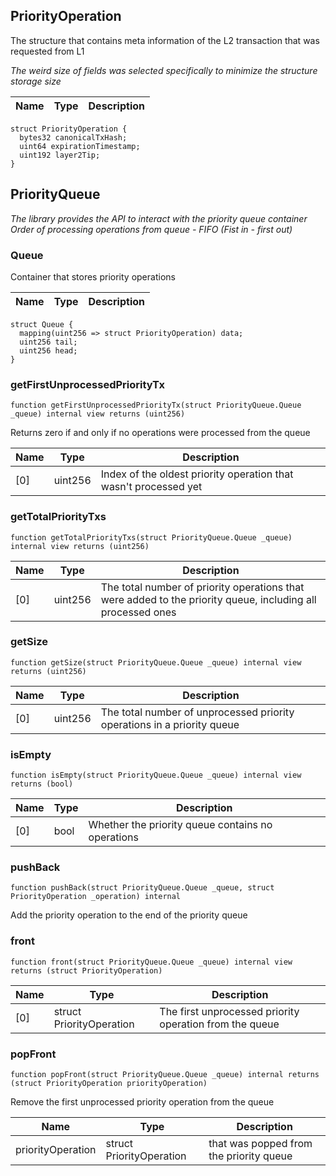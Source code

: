 ## PriorityOperation

The structure that contains meta information of the L2 transaction that was requested from L1

_The weird size of fields was selected specifically to minimize the structure storage size_

| Name | Type | Description |
| ---- | ---- | ----------- |

```solidity
struct PriorityOperation {
  bytes32 canonicalTxHash;
  uint64 expirationTimestamp;
  uint192 layer2Tip;
}
```
## PriorityQueue

_The library provides the API to interact with the priority queue container
Order of processing operations from queue - FIFO (Fist in - first out)_

### Queue

Container that stores priority operations

| Name | Type | Description |
| ---- | ---- | ----------- |

```solidity
struct Queue {
  mapping(uint256 => struct PriorityOperation) data;
  uint256 tail;
  uint256 head;
}
```

### getFirstUnprocessedPriorityTx

```solidity
function getFirstUnprocessedPriorityTx(struct PriorityQueue.Queue _queue) internal view returns (uint256)
```

Returns zero if and only if no operations were processed from the queue

| Name | Type | Description |
| ---- | ---- | ----------- |
| [0] | uint256 | Index of the oldest priority operation that wasn't processed yet |

### getTotalPriorityTxs

```solidity
function getTotalPriorityTxs(struct PriorityQueue.Queue _queue) internal view returns (uint256)
```

| Name | Type | Description |
| ---- | ---- | ----------- |
| [0] | uint256 | The total number of priority operations that were added to the priority queue, including all processed ones |

### getSize

```solidity
function getSize(struct PriorityQueue.Queue _queue) internal view returns (uint256)
```

| Name | Type | Description |
| ---- | ---- | ----------- |
| [0] | uint256 | The total number of unprocessed priority operations in a priority queue |

### isEmpty

```solidity
function isEmpty(struct PriorityQueue.Queue _queue) internal view returns (bool)
```

| Name | Type | Description |
| ---- | ---- | ----------- |
| [0] | bool | Whether the priority queue contains no operations |

### pushBack

```solidity
function pushBack(struct PriorityQueue.Queue _queue, struct PriorityOperation _operation) internal
```

Add the priority operation to the end of the priority queue

### front

```solidity
function front(struct PriorityQueue.Queue _queue) internal view returns (struct PriorityOperation)
```

| Name | Type | Description |
| ---- | ---- | ----------- |
| [0] | struct PriorityOperation | The first unprocessed priority operation from the queue |

### popFront

```solidity
function popFront(struct PriorityQueue.Queue _queue) internal returns (struct PriorityOperation priorityOperation)
```

Remove the first unprocessed priority operation from the queue

| Name | Type | Description |
| ---- | ---- | ----------- |
| priorityOperation | struct PriorityOperation | that was popped from the priority queue |

